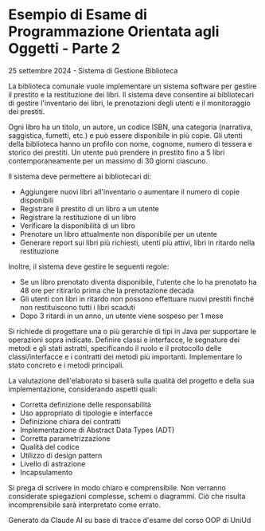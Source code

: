 # Esempio di Esame di Programmazione Orientata agli Oggetti - Parte 2

25 settembre 2024 - Sistema di Gestione Biblioteca

La biblioteca comunale vuole implementare un sistema software per gestire il prestito e la restituzione dei libri. Il
sistema deve consentire ai bibliotecari di gestire l'inventario dei libri, le prenotazioni degli utenti e il
monitoraggio dei prestiti.

Ogni libro ha un titolo, un autore, un codice ISBN, una categoria (narrativa, saggistica, fumetti, etc.) e può essere
disponibile in più copie. Gli utenti della biblioteca hanno un profilo con nome, cognome, numero di tessera e storico
dei prestiti. Un utente può prendere in prestito fino a 5 libri contemporaneamente per un massimo di 30 giorni ciascuno.

Il sistema deve permettere ai bibliotecari di:

- Aggiungere nuovi libri all'inventario o aumentare il numero di copie disponibili
- Registrare il prestito di un libro a un utente
- Registrare la restituzione di un libro
- Verificare la disponibilità di un libro
- Prenotare un libro attualmente non disponibile per un utente
- Generare report sui libri più richiesti, utenti più attivi, libri in ritardo nella restituzione

Inoltre, il sistema deve gestire le seguenti regole:

- Se un libro prenotato diventa disponibile, l'utente che lo ha prenotato ha 48 ore per ritirarlo prima che la
  prenotazione decada
- Gli utenti con libri in ritardo non possono effettuare nuovi prestiti finché non restituiscono tutti i libri scaduti
- Dopo 3 ritardi in un anno, un utente viene sospeso per 1 mese

Si richiede di progettare una o più gerarchie di tipi in Java per supportare le operazioni sopra indicate. Definire
classi e interfacce, le segnature dei metodi e gli stati astratti, specificando il ruolo e il protocollo delle
classi/interfacce e i contratti dei metodi più importanti. Implementare lo stato concreto e i metodi principali.

La valutazione dell'elaborato si baserà sulla qualità del progetto e della sua implementazione, considerando aspetti
quali:

- Corretta definizione delle responsabilità
- Uso appropriato di tipologie e interfacce
- Definizione chiara dei contratti
- Implementazione di Abstract Data Types (ADT)
- Corretta parametrizzazione
- Qualità del codice
- Utilizzo di design pattern
- Livello di astrazione
- Incapsulamento

Si prega di scrivere in modo chiaro e comprensibile. Non verranno considerate spiegazioni complesse, schemi o diagrammi.
Ciò che risulta incomprensibile sarà interpretato come errato.


Generato da Claude AI su base di tracce d'esame del corso OOP di UniUd